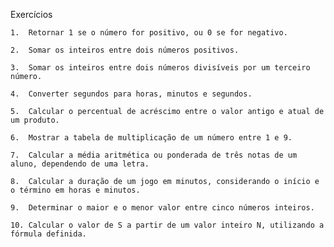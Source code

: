 Exercícios

	1.	Retornar 1 se o número for positivo, ou 0 se for negativo.
 
	2.	Somar os inteiros entre dois números positivos.
 
	3.	Somar os inteiros entre dois números divisíveis por um terceiro número.
 
	4.	Converter segundos para horas, minutos e segundos.
 
	5.	Calcular o percentual de acréscimo entre o valor antigo e atual de um produto.
 
	6.	Mostrar a tabela de multiplicação de um número entre 1 e 9.
 
	7.	Calcular a média aritmética ou ponderada de três notas de um aluno, dependendo de uma letra.
 
	8.	Calcular a duração de um jogo em minutos, considerando o início e o término em horas e minutos.
 
	9.	Determinar o maior e o menor valor entre cinco números inteiros.
 
	10.	Calcular o valor de S a partir de um valor inteiro N, utilizando a fórmula definida.
